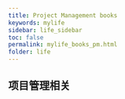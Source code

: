 ```yaml
---
title: Project Management books
keywords: mylife
sidebar: life_sidebar
toc: false
permalink: mylife_books_pm.html
folder: life
---
```


## 项目管理相关

